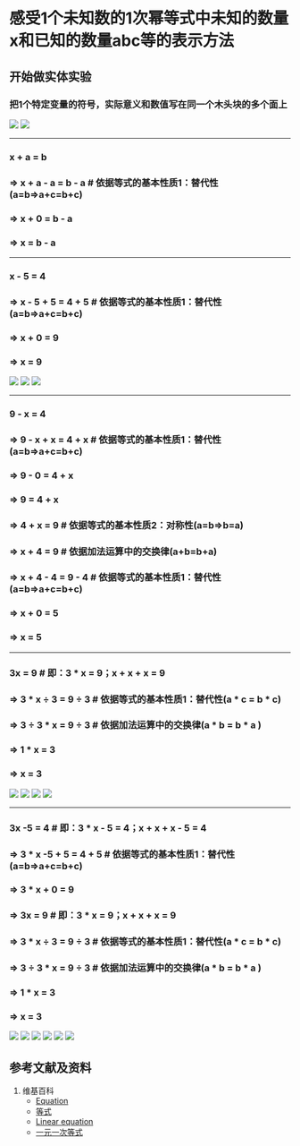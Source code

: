 ﻿# 感受1个未知数的1次幂等式中未知的数量x和已知的数量abc等的表示方法

## 开始做实体实验

###  把1个特定变量的符号，实际意义和数值写在同一个木头块的多个面上
![](/images/函数与解析几何/n个未知数和n次幂的等式/感受1个未知数的1次幂等式中未知的数量x和已知的数量abc等的表示方法/0a1.jpg)
![](/images/函数与解析几何/n个未知数和n次幂的等式/感受1个未知数的1次幂等式中未知的数量x和已知的数量abc等的表示方法/0a2.jpg)

----------------------------------------
### x + a = b 
### => x + a - a = b - a   # 依据等式的基本性质1：替代性(a=b=>a+c=b+c)
### => x + 0 = b - a
### => x = b - a
--------------------------------------
### x - 5 = 4 
### => x - 5 + 5 = 4 + 5  # 依据等式的基本性质1：替代性(a=b=>a+c=b+c)
### => x + 0 = 9
### => x = 9

![](/images/函数与解析几何/n个未知数和n次幂的等式/感受1个未知数的1次幂等式中未知的数量x和已知的数量abc等的表示方法/1a1.jpg)
![](/images/函数与解析几何/n个未知数和n次幂的等式/感受1个未知数的1次幂等式中未知的数量x和已知的数量abc等的表示方法/1a2.jpg)
![](/images/函数与解析几何/n个未知数和n次幂的等式/感受1个未知数的1次幂等式中未知的数量x和已知的数量abc等的表示方法/1a3.jpg)

---------------------------
### 9 - x = 4 
### => 9 - x + x = 4 + x   # 依据等式的基本性质1：替代性(a=b=>a+c=b+c)
### => 9 - 0 = 4 + x 
### => 9 = 4 + x 
### => 4 + x = 9 	    # 依据等式的基本性质2：对称性(a=b=>b=a)
### => x + 4 = 9 	    # 依据加法运算中的交换律(a+b=b+a)
### => x + 4 - 4 = 9 - 4    # 依据等式的基本性质1：替代性(a=b=>a+c=b+c)
### => x + 0 = 5
### => x = 5

------------------------
### 3x = 9 		    # 即：3 * x = 9；x + x + x = 9
### => 3 * x ÷ 3 = 9 ÷ 3   # 依据等式的基本性质1：替代性(a * c = b * c)
### => 3 ÷ 3 * x  = 9 ÷ 3  # 依据加法运算中的交换律(a * b = b * a )
### => 1 * x = 3 	   
### => x = 3
![](/images/函数与解析几何/n个未知数和n次幂的等式/感受1个未知数的1次幂等式中未知的数量x和已知的数量abc等的表示方法/2a3.jpg)
![](/images/函数与解析几何/n个未知数和n次幂的等式/感受1个未知数的1次幂等式中未知的数量x和已知的数量abc等的表示方法/2a4.jpg)
![](/images/函数与解析几何/n个未知数和n次幂的等式/感受1个未知数的1次幂等式中未知的数量x和已知的数量abc等的表示方法/2a5.jpg)
![](/images/函数与解析几何/n个未知数和n次幂的等式/感受1个未知数的1次幂等式中未知的数量x和已知的数量abc等的表示方法/2a6.jpg)

------------------------

### 3x -5 = 4		         # 即：3 * x - 5 = 4；x + x + x - 5 = 4
### => 3 * x -5 + 5 = 4 + 5    # 依据等式的基本性质1：替代性(a=b=>a+c=b+c)
### => 3 * x + 0 = 9
### => 3x = 9 		    # 即：3 * x = 9；x + x + x = 9
### => 3 * x ÷ 3 = 9 ÷ 3   # 依据等式的基本性质1：替代性(a * c = b * c)
### => 3 ÷ 3 * x  = 9 ÷ 3  # 依据加法运算中的交换律(a * b = b * a )
### => 1 * x = 3 	   
### => x = 3

![](/images/函数与解析几何/n个未知数和n次幂的等式/感受1个未知数的1次幂等式中未知的数量x和已知的数量abc等的表示方法/2a1.jpg)
![](/images/函数与解析几何/n个未知数和n次幂的等式/感受1个未知数的1次幂等式中未知的数量x和已知的数量abc等的表示方法/2a2.jpg)
![](/images/函数与解析几何/n个未知数和n次幂的等式/感受1个未知数的1次幂等式中未知的数量x和已知的数量abc等的表示方法/2a3.jpg)
![](/images/函数与解析几何/n个未知数和n次幂的等式/感受1个未知数的1次幂等式中未知的数量x和已知的数量abc等的表示方法/2a4.jpg)
![](/images/函数与解析几何/n个未知数和n次幂的等式/感受1个未知数的1次幂等式中未知的数量x和已知的数量abc等的表示方法/2a5.jpg)
![](/images/函数与解析几何/n个未知数和n次幂的等式/感受1个未知数的1次幂等式中未知的数量x和已知的数量abc等的表示方法/2a6.jpg)

## 参考文献及资料

1. 维基百科
	- [Equation](https://en.wikipedia.org/wiki/Equation) 
	- [等式](https://zh.wikipedia.org/wiki/%E6%96%B9%E7%A8%8B) 
	- [Linear equation](https://en.wikipedia.org/wiki/Linear_equation) 
	- [一元一次等式](https://zh.wikipedia.org/wiki/%E4%B8%80%E6%AC%A1%E6%96%B9%E7%A8%8B#%E4%B8%80%E5%85%83%E4%B8%80%E6%AC%A1%E6%96%B9%E7%A8%8B%E5%BC%8F) 